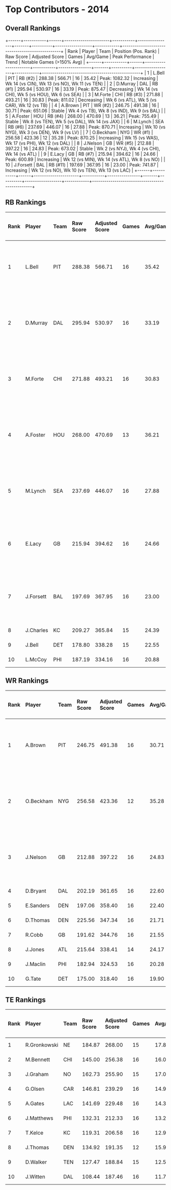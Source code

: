 # Top Contributors - 2014

## Overall Rankings

+------+-----------+------+----------------------+-----------+----------------+-------+----------+------------------+------------+------------------------------------------------+
| Rank | Player    | Team | Position (Pos. Rank) | Raw Score | Adjusted Score | Games | Avg/Game | Peak Performance | Trend      | Notable Games (>150% Avg)                      |
+------+-----------+------+----------------------+-----------+----------------+-------+----------+------------------+------------+------------------------------------------------+
| 1    | L.Bell    | PIT  | RB (#2)              | 288.38    | 566.71         | 16    | 35.42    | Peak: 1082.32    | Increasing | Wk 14 (vs CIN), Wk 13 (vs NO), Wk 11 (vs TEN)  |
| 2    | D.Murray  | DAL  | RB (#1)              | 295.94    | 530.97         | 16    | 33.19    | Peak: 875.47     | Decreasing | Wk 14 (vs CHI), Wk 5 (vs HOU), Wk 6 (vs SEA)   |
| 3    | M.Forte   | CHI  | RB (#3)              | 271.88    | 493.21         | 16    | 30.83    | Peak: 811.02     | Decreasing | Wk 6 (vs ATL), Wk 5 (vs CAR), Wk 12 (vs TB)    |
| 4    | A.Brown   | PIT  | WR (#2)              | 246.75    | 491.38         | 16    | 30.71    | Peak: 651.06     | Stable     | Wk 4 (vs TB), Wk 8 (vs IND), Wk 9 (vs BAL)     |
| 5    | A.Foster  | HOU  | RB (#4)              | 268.00    | 470.69         | 13    | 36.21    | Peak: 755.49     | Stable     | Wk 8 (vs TEN), Wk 5 (vs DAL), Wk 14 (vs JAX)   |
| 6    | M.Lynch   | SEA  | RB (#6)              | 237.69    | 446.07         | 16    | 27.88    | Peak: 870.71     | Increasing | Wk 10 (vs NYG), Wk 3 (vs DEN), Wk 9 (vs LV)    |
| 7    | O.Beckham | NYG  | WR (#1)              | 256.58    | 423.36         | 12    | 35.28    | Peak: 870.25     | Increasing | Wk 15 (vs WAS), Wk 17 (vs PHI), Wk 12 (vs DAL) |
| 8    | J.Nelson  | GB   | WR (#5)              | 212.88    | 397.22         | 16    | 24.83    | Peak: 673.02     | Stable     | Wk 2 (vs NYJ), Wk 4 (vs CHI), Wk 14 (vs ATL)   |
| 9    | E.Lacy    | GB   | RB (#7)              | 215.94    | 394.62         | 16    | 24.66    | Peak: 600.89     | Increasing | Wk 12 (vs MIN), Wk 14 (vs ATL), Wk 8 (vs NO)   |
| 10   | J.Forsett | BAL  | RB (#11)             | 197.69    | 367.95         | 16    | 23.00    | Peak: 741.87     | Increasing | Wk 12 (vs NO), Wk 10 (vs TEN), Wk 13 (vs LAC)  |
+------+-----------+------+----------------------+-----------+----------------+-------+----------+------------------+------------+------------------------------------------------+

## RB Rankings

| Rank | Player    | Team | Raw Score | Adjusted Score | Games | Avg/Game | Peak Performance | Trend      | Notable Games (>150% Avg)                     |
| :----| :---------| :----| :---------| :--------------| :-----| :--------| :----------------| :----------| :---------------------------------------------|
| 1    | L.Bell    | PIT  | 288.38    | 566.71         | 16    | 35.42    | Peak: 1082.32    | Increasing | Wk 14 (vs CIN), Wk 13 (vs NO), Wk 11 (vs TEN) |
| 2    | D.Murray  | DAL  | 295.94    | 530.97         | 16    | 33.19    | Peak: 875.47     | Decreasing | Wk 14 (vs CHI), Wk 5 (vs HOU), Wk 6 (vs SEA)  |
| 3    | M.Forte   | CHI  | 271.88    | 493.21         | 16    | 30.83    | Peak: 811.02     | Decreasing | Wk 6 (vs ATL), Wk 5 (vs CAR), Wk 12 (vs TB)   |
| 4    | A.Foster  | HOU  | 268.00    | 470.69         | 13    | 36.21    | Peak: 755.49     | Stable     | Wk 8 (vs TEN), Wk 5 (vs DAL), Wk 14 (vs JAX)  |
| 5    | M.Lynch   | SEA  | 237.69    | 446.07         | 16    | 27.88    | Peak: 870.71     | Increasing | Wk 10 (vs NYG), Wk 3 (vs DEN), Wk 9 (vs LV)   |
| 6    | E.Lacy    | GB   | 215.94    | 394.62         | 16    | 24.66    | Peak: 600.89     | Increasing | Wk 12 (vs MIN), Wk 14 (vs ATL), Wk 8 (vs NO)  |
| 7    | J.Forsett | BAL  | 197.69    | 367.95         | 16    | 23.00    | Peak: 741.87     | Increasing | Wk 12 (vs NO), Wk 10 (vs TEN), Wk 13 (vs LAC) |
| 8    | J.Charles | KC   | 209.27    | 365.84         | 15    | 24.39    | Peak: 737.76     | Increasing |                                               |
| 9    | J.Bell    | DET  | 178.80    | 338.28         | 15    | 22.55    | Peak: 653.94     | Increasing |                                               |
| 10   | L.McCoy   | PHI  | 187.19    | 334.16         | 16    | 20.88    | Peak: 501.89     | Stable     |                                               |

## WR Rankings

| Rank | Player    | Team | Raw Score | Adjusted Score | Games | Avg/Game | Peak Performance | Trend      | Notable Games (>150% Avg)                      |
| :----| :---------| :----| :---------| :--------------| :-----| :--------| :----------------| :----------| :----------------------------------------------|
| 1    | A.Brown   | PIT  | 246.75    | 491.38         | 16    | 30.71    | Peak: 651.06     | Stable     | Wk 4 (vs TB), Wk 8 (vs IND), Wk 9 (vs BAL)     |
| 2    | O.Beckham | NYG  | 256.58    | 423.36         | 12    | 35.28    | Peak: 870.25     | Increasing | Wk 15 (vs WAS), Wk 17 (vs PHI), Wk 12 (vs DAL) |
| 3    | J.Nelson  | GB   | 212.88    | 397.22         | 16    | 24.83    | Peak: 673.02     | Stable     | Wk 2 (vs NYJ), Wk 4 (vs CHI), Wk 14 (vs ATL)   |
| 4    | D.Bryant  | DAL  | 202.19    | 361.65         | 16    | 22.60    | Peak: 583.27     | Increasing |                                                |
| 5    | E.Sanders | DEN  | 197.06    | 358.40         | 16    | 22.40    | Peak: 743.39     | Decreasing |                                                |
| 6    | D.Thomas  | DEN  | 225.56    | 347.34         | 16    | 21.71    | Peak: 689.79     | Stable     |                                                |
| 7    | R.Cobb    | GB   | 191.62    | 344.76         | 16    | 21.55    | Peak: 566.69     | Stable     |                                                |
| 8    | J.Jones   | ATL  | 215.64    | 338.41         | 14    | 24.17    | Peak: 705.50     | Increasing |                                                |
| 9    | J.Maclin  | PHI  | 182.94    | 324.53         | 16    | 20.28    | Peak: 807.48     | Decreasing |                                                |
| 10   | G.Tate    | DET  | 175.00    | 318.40         | 16    | 19.90    | Peak: 578.04     | Decreasing |                                                |

## TE Rankings

| Rank | Player       | Team | Raw Score | Adjusted Score | Games | Avg/Game | Peak Performance | Trend      | Notable Games (>150% Avg) |
| :----| :------------| :----| :---------| :--------------| :-----| :--------| :----------------| :----------| :-------------------------|
| 1    | R.Gronkowski | NE   | 184.87    | 268.00         | 15    | 17.87    | Peak: 602.81     | Increasing |                           |
| 2    | M.Bennett    | CHI  | 145.00    | 256.38         | 16    | 16.02    | Peak: 425.87     | Decreasing |                           |
| 3    | J.Graham     | NO   | 162.73    | 255.90         | 15    | 17.06    | Peak: 588.87     | Stable     |                           |
| 4    | G.Olsen      | CAR  | 146.81    | 239.29         | 16    | 14.96    | Peak: 420.82     | Decreasing |                           |
| 5    | A.Gates      | LAC  | 141.69    | 229.48         | 16    | 14.34    | Peak: 611.03     | Decreasing |                           |
| 6    | J.Matthews   | PHI  | 132.31    | 212.33         | 16    | 13.27    | Peak: 441.01     | Increasing |                           |
| 7    | T.Kelce      | KC   | 119.31    | 206.58         | 16    | 12.91    | Peak: 394.63     | Stable     |                           |
| 8    | J.Thomas     | DEN  | 134.92    | 191.35         | 12    | 15.95    | Peak: 544.91     | Decreasing |                           |
| 9    | D.Walker     | TEN  | 127.47    | 188.84         | 15    | 12.59    | Peak: 445.56     | Decreasing |                           |
| 10   | J.Witten     | DAL  | 108.44    | 187.46         | 16    | 11.72    | Peak: 334.61     | Increasing |                           |

